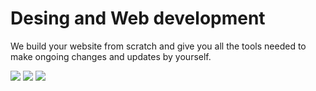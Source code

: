 <!-- <div class="tema">

#### Tema

Här kan du byta det här temat till tema-[kmom05](http://www.student.bth.se/~baaa19/dbwebb-kurser/design/me/redovisa/htdocs/?style=kmom05).

[FIGURE src=image/kmom05-tema.jpg?w=250 class="center report"]

<br>

</div> -->


<div class = "lines6">
<div class="line6">
<h1> Desing and Web development</h1>
<p>
We build your website from scratch and give you all the tools needed
to make ongoing changes and updates by yourself. 
</p>
</div>

</div>


<div class = "lines5">
<img src="image/bashar_logo.jpg?w=500">

<img src="image/Idris.jpg?w=500">

<img src="image/muhammed.jpg?w=500">

</div>

